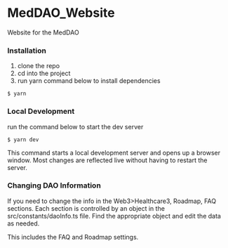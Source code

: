 # MedDAO_Website

Website for the MedDAO

### Installation

1) clone the repo
2) cd into the project
3) run yarn command below to install dependencies 

```
$ yarn
```

### Local Development
run the command below to start the dev server

```
$ yarn dev
```

This command starts a local development server and opens up a browser window. Most changes are reflected live without having to restart the server.


### Changing DAO Information

If you need to change the info in the Web3>Healthcare3, Roadmap, FAQ sections. Each section is controlled by an object in the src/constants/daoInfo.ts file. Find the appropriate object and edit the data as needed.

This includes the FAQ and Roadmap settings.
